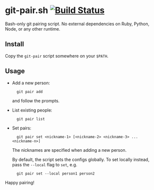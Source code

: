# git-pair.sh [![Build Status](https://travis-ci.org/spinningarrow/git-pair.sh.svg?branch=master)](https://travis-ci.org/spinningarrow/git-pair.sh)

Bash-only git pairing script. No external dependencies on Ruby, Python, Node, or any other runtime.

## Install

Copy the `git-pair` script somewhere on your `$PATH`.

## Usage

- Add a new person:

        git pair add
    
  and follow the prompts.

- List existing people:

        git pair list
    
- Set pairs:

        git pair set <nickname-1> [<nickname-2> <nickname-3> ... <nickname-n>]
    
  The nicknames are specified when adding a new person.

  By default, the script sets the configs globally. To set locally instead, pass the `--local` flag to `set`, e.g.

        git pair set --local person1 person2
        
Happy pairing!
